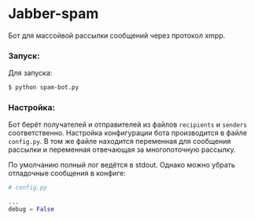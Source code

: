 # Jabber-spam

Бот для массойвой рассылки сообщений через протокол xmpp.


### Запуск:

Для запуска:  
```Bash
$ python spam-bot.py
```


### Настройка:

Бот берёт получателей и отправителей из файлов `recipients` и `senders` соответственно. Настройка конфигурации бота производится в файле `config.py`.
В том же файле находится переменная для сообщения рассылки и переменная отвечающая за многопоточную рассылку.  

По умолчанию полный лог ведётся в stdout. Однако можно убрать отладочные сообщения в конфиге:  
```Python
# config.py

...
debug = False
```
